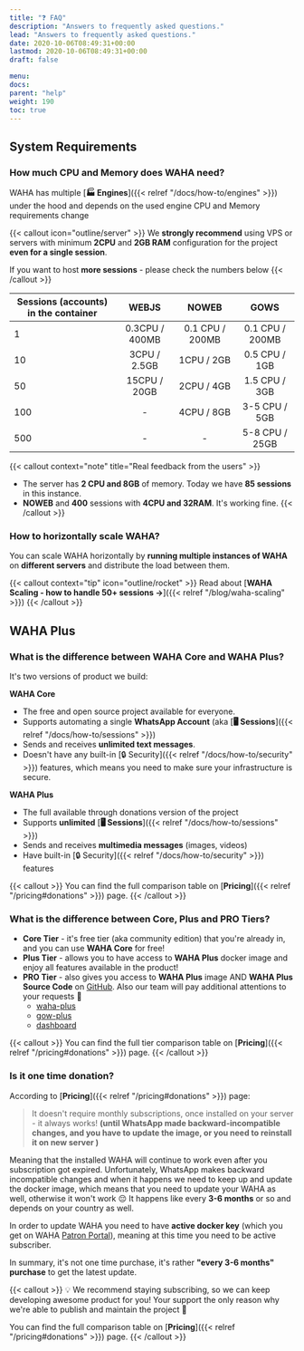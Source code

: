 ```yaml
---
title: "❓ FAQ"
description: "Answers to frequently asked questions."
lead: "Answers to frequently asked questions."
date: 2020-10-06T08:49:31+00:00
lastmod: 2020-10-06T08:49:31+00:00
draft: false

menu:
docs:
parent: "help"
weight: 190
toc: true
---
```


## System Requirements
### How much CPU and Memory does WAHA need?

WAHA has multiple [**🏭 Engines**]({{< relref "/docs/how-to/engines" >}}) under the hood and depends on the used engine
CPU and Memory requirements change

{{< callout icon="outline/server" >}}
We **strongly recommend** using VPS or servers with minimum **2CPU** and **2GB RAM** configuration for the project **even for a single session**.

If you want to host **more sessions** - please check the numbers below
{{< /callout >}}


| Sessions (accounts) in the container |    **WEBJS**    |    **NOWEB**    |    **GOWS**     |
|--------------------------------------|:---------------:|:---------------:|:---------------:|
| 1                                    | 0.3CPU  / 400MB | 0.1 CPU / 200MB | 0.1 CPU / 200MB |
| 10                                   |  3CPU / 2.5GB   |   1CPU / 2GB    |  0.5 CPU / 1GB  |
| 50                                   |  15CPU / 20GB   |   2CPU / 4GB    |  1.5 CPU / 3GB  |               
| 100                                  |        -        |   4CPU / 8GB    |  3-5 CPU / 5GB  | 
| 500                                  |        -        |        -        | 5-8 CPU / 25GB  |     

{{< callout context="note" title="Real feedback from the users" >}}
- The server has **2 CPU and 8GB** of memory. Today we have **85 sessions** in this instance.
- **NOWEB** and **400** sessions with **4CPU and 32RAM**. It's working fine.
{{< /callout >}}

### How to horizontally scale WAHA?
You can scale WAHA horizontally by **running multiple instances of WAHA** on **different servers**
and distribute the load between them.

{{< callout context="tip" icon="outline/rocket" >}}
Read about [**WAHA Scaling - how to handle 50+ sessions ->**]({{< relref "/blog/waha-scaling" >}})
{{< /callout >}}

## WAHA Plus
### What is the difference between WAHA Core and WAHA Plus?

It's two versions of product we build:

**WAHA Core** 
- The free and open source project available for everyone. 
- Supports automating a single **WhatsApp Account** (aka [**🖥️ Sessions**]({{< relref "/docs/how-to/sessions" >}}) 
- Sends and receives **unlimited text messages**.
- Doesn't have any built-in [🔒 Security]({{< relref "/docs/how-to/security" >}}) features, 
which means you need to make sure your infrastructure is secure.

**WAHA Plus**
- The full available through donations version of the project
- Supports **unlimited** [**🖥️ Sessions**]({{< relref "/docs/how-to/sessions" >}})
- Sends and receives **multimedia messages** (images, videos)
- Have built-in [🔒 Security]({{< relref "/docs/how-to/security" >}}) features

{{< callout >}}
You can find the full comparison table on [**Pricing**]({{< relref "/pricing#donations" >}}) page.
{{< /callout >}}

### What is the difference between Core, Plus and PRO Tiers?

- **Core Tier** - it's free tier (aka community edition) that you're already in, and you can use **WAHA Core** for free!
- **Plus Tier** - allows you to have access to **WAHA Plus** docker image and enjoy all features available in the product!
- **PRO Tier** - also gives you access to **WAHA Plus** image AND **WAHA Plus Source Code** on [GitHub](https://github.com/devlikeapro/waha-plus). Also our team will pay additional attentions to your requests 🫶
  - [waha-plus](https://github.com/devlikeapro/waha-plus)
  - [gow-plus](https://github.com/devlikeapro/gows-plus)
  - [dashboard](https://github.com/devlikeapro/waha-hub)

{{< callout >}}
You can find the full tier comparison table on [**Pricing**]({{< relref "/pricing#donations" >}}) page.
{{< /callout >}}


### Is it one time donation?

According to [**Pricing**]({{< relref "/pricing#donations" >}}) page:
> It doesn't require monthly subscriptions, once installed on your server - it always works!
> **(until WhatsApp made backward-incompatible changes, and you have to update the image, or you need to reinstall it on new server )**

Meaning that the installed WAHA will continue to work even after you subscription got expired. 
Unfortunately, WhatsApp makes backward incompatible changes and when it happens we need to keep up and update the docker image, 
which means that you need to update your WAHA as well, otherwise it won't work 😔
It happens like every **3-6 months** or so and depends on your country as well.

In order to update WAHA you need to have **active docker key** 
(which you get on WAHA [Patron Portal](https://portal.devlike.pro)), meaning at this time you need to be active subscriber.

In summary, it's not one time purchase, it's rather **"every 3-6 months" purchase** to get the latest update.


{{< callout >}}
💡 We recommend staying subscribing, so we can keep developing awesome product for you!
Your support the only reason why we're able to publish and maintain the project 🫶

You can find the full comparison table on [**Pricing**]({{< relref "/pricing#donations" >}}) page.
{{< /callout >}}

